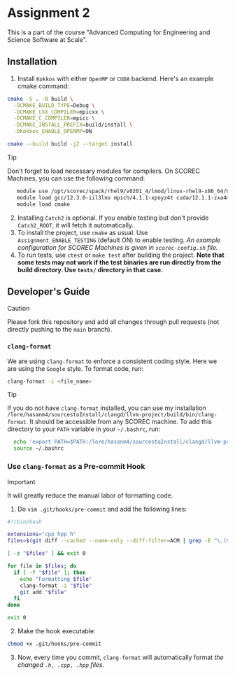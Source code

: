 # Assignment 2
This is a part of the course "Advanced Computing for Engineering and Science Software at Scale".


## Installation
1. Install `Kokkos` with either `OpenMP` or `CUDA` backend. Here's an example cmake command:
```bash
cmake -S . -B build \
  -DCMAKE_BUILD_TYPE=Debug \
  -DCMAKE_CXX_COMPILER=mpicxx \
  -DCMAKE_C_COMPILER=mpicc \
  -DCMAKE_INSTALL_PREFIX=build/install \
  -DKokkos_ENABLE_OPENMP=ON

cmake --build build -j2 --target install
```
> [!TIP]
> Don't forget to load necessary modules for compilers. On SCOREC Machines, you can use the following command:
```bash
   module use /opt/scorec/spack/rhel9/v0201_4/lmod/linux-rhel9-x86_64/Core/
   module load gcc/12.3.0-iil3lno mpich/4.1.1-xpoyz4t cuda/12.1.1-zxa4msk
   module load cmake
```

2. Installing `Catch2` is optional. If you enable testing but don't provide `Catch2_ROOT`, it will fetch it automatically.
3. To install the project, use `cmake` as usual. Use `Assignment_ENABLE_TESTING` (default ON) to enable testing. *An example configuration for SCOREC Machines is given in `scorec-config.sh` file.*
4. To run tests, use `ctest` or `make test` after building the project. **Note that some tests may not work if the test binaries are run directly from the build directory. Use `tests/` directory in that case.**


## Developer's Guide
> [!CAUTION]
> Please fork this repository and add all changes through pull requests (not directly pushing to the `main` branch).
### `clang-format`
We are using `clang-format` to enforce a consistent coding style.
Here we are using the `Google` style. To format code, run:
```bash
clang-format -i <file_name>
```
> [!TIP]
> If you do not have `clang-format` installed, you can use my installation `/lore/hasanm4/sourcestoInstall/clangd/llvm-project/build/bin/clang-format`. It should be accessible from any SCOREC machine.
> To add this directory to your `PATH` variable in your `~/.bashrc`, run:
```bash
  echo 'export PATH=$PATH:/lore/hasanm4/sourcestoInstall/clangd/llvm-project/build/bin' >> ~/.bashrc
  source ~/.bashrc
```

### Use `clang-format` as a Pre-commit Hook
> [!IMPORTANT]
> It will greatly reduce the manual labor of formatting code.

1. Do `vim .git/hooks/pre-commit` and add the following lines:
```bash
#!/bin/bash

extensions="cpp hpp h"
files=$(git diff --cached --name-only --diff-filter=ACM | grep -E "\.(${extensions// /|})$")

[ -z "$files" ] && exit 0

for file in $files; do
  if [ -f "$file" ]; then
    echo "Formatting $file"
    clang-format -i "$file"
    git add "$file"
  fi
done

exit 0
```
2. Make the hook executable:
```bash
chmod +x .git/hooks/pre-commit
```
3. Now, every time you commit, `clang-format` will automatically format *the changed `.h, .cpp, .hpp` files*.
